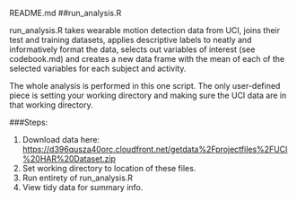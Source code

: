 README.md
##run_analysis.R 

run_analysis.R takes wearable motion detection data from UCI, joins their test
and training datasets, applies descriptive labels to neatly and informatively format the data,
selects out variables of interest (see codebook.md) and creates a new data frame with the 
mean of each of the selected variables for each subject and activity. 

The whole analysis is performed in this one script. The only user-defined piece is setting your working directory and making sure the UCI data are in that working directory. 

###Steps:
1. Download data here: https://d396qusza40orc.cloudfront.net/getdata%2Fprojectfiles%2FUCI%20HAR%20Dataset.zip
2. Set working directory to location of these files.
3. Run entirety of run_analysis.R
4. View tidy data for summary info. 
